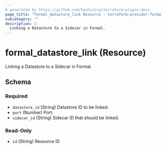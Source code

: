 ```yaml
---
# generated by https://github.com/hashicorp/terraform-plugin-docs
page_title: "formal_datastore_link Resource - terraform-provider-formal"
subcategory: ""
description: |-
  Linking a Datastore to a Sidecar in Formal.
---
```


# formal_datastore_link (Resource)

Linking a Datastore to a Sidecar in Formal.



<!-- schema generated by tfplugindocs -->
## Schema

### Required

- `datastore_id` (String) Datastore ID to be linked.
- `port` (Number) Port.
- `sidecar_id` (String) Sidecar ID that should be linked.

### Read-Only

- `id` (String) Resource ID


